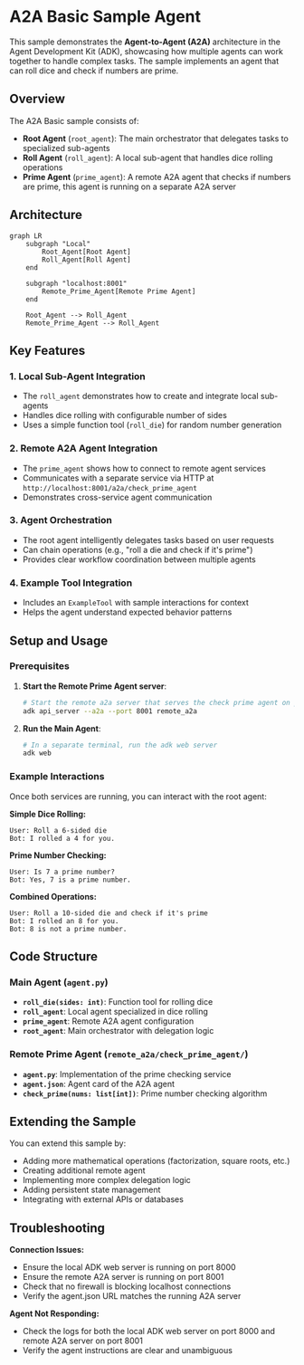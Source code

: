 # A2A Basic Sample Agent

This sample demonstrates the **Agent-to-Agent (A2A)** architecture in the Agent Development Kit (ADK), showcasing how multiple agents can work together to handle complex tasks. The sample implements an agent that can roll dice and check if numbers are prime.

## Overview

The A2A Basic sample consists of:

- **Root Agent** (`root_agent`): The main orchestrator that delegates tasks to specialized sub-agents
- **Roll Agent** (`roll_agent`): A local sub-agent that handles dice rolling operations
- **Prime Agent** (`prime_agent`): A remote A2A agent that checks if numbers are prime, this agent is running on a separate A2A server

## Architecture

```mermaid
graph LR
    subgraph "Local"
        Root_Agent[Root Agent]
        Roll_Agent[Roll Agent]
    end

    subgraph "localhost:8001"
        Remote_Prime_Agent[Remote Prime Agent]
    end

    Root_Agent --> Roll_Agent
    Remote_Prime_Agent --> Roll_Agent
```

## Key Features

### 1. Local Sub-Agent Integration

- The `roll_agent` demonstrates how to create and integrate local sub-agents
- Handles dice rolling with configurable number of sides
- Uses a simple function tool (`roll_die`) for random number generation

### 2. Remote A2A Agent Integration

- The `prime_agent` shows how to connect to remote agent services
- Communicates with a separate service via HTTP at `http://localhost:8001/a2a/check_prime_agent`
- Demonstrates cross-service agent communication

### 3. Agent Orchestration

- The root agent intelligently delegates tasks based on user requests
- Can chain operations (e.g., "roll a die and check if it's prime")
- Provides clear workflow coordination between multiple agents

### 4. Example Tool Integration

- Includes an `ExampleTool` with sample interactions for context
- Helps the agent understand expected behavior patterns

## Setup and Usage

### Prerequisites

1. **Start the Remote Prime Agent server**:

   ```bash
   # Start the remote a2a server that serves the check prime agent on port 8001
   adk api_server --a2a --port 8001 remote_a2a
   ```

2. **Run the Main Agent**:

   ```bash
   # In a separate terminal, run the adk web server
   adk web
   ```

### Example Interactions

Once both services are running, you can interact with the root agent:

**Simple Dice Rolling:**

```none
User: Roll a 6-sided die
Bot: I rolled a 4 for you.
```

**Prime Number Checking:**

```none
User: Is 7 a prime number?
Bot: Yes, 7 is a prime number.
```

**Combined Operations:**

```none
User: Roll a 10-sided die and check if it's prime
Bot: I rolled an 8 for you.
Bot: 8 is not a prime number.
```

## Code Structure

### Main Agent (`agent.py`)

- **`roll_die(sides: int)`**: Function tool for rolling dice
- **`roll_agent`**: Local agent specialized in dice rolling
- **`prime_agent`**: Remote A2A agent configuration
- **`root_agent`**: Main orchestrator with delegation logic

### Remote Prime Agent (`remote_a2a/check_prime_agent/`)

- **`agent.py`**: Implementation of the prime checking service
- **`agent.json`**: Agent card of the A2A agent
- **`check_prime(nums: list[int])`**: Prime number checking algorithm

## Extending the Sample

You can extend this sample by:

- Adding more mathematical operations (factorization, square roots, etc.)
- Creating additional remote agent
- Implementing more complex delegation logic
- Adding persistent state management
- Integrating with external APIs or databases

## Troubleshooting

**Connection Issues:**

- Ensure the local ADK web server is running on port 8000
- Ensure the remote A2A server is running on port 8001
- Check that no firewall is blocking localhost connections
- Verify the agent.json URL matches the running A2A server

**Agent Not Responding:**

- Check the logs for both the local ADK web server on port 8000 and remote A2A server on port 8001
- Verify the agent instructions are clear and unambiguous
